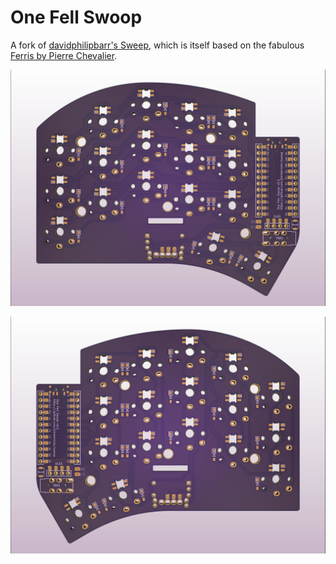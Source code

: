 # One Fell Swoop

A fork of [davidphilipbarr's Sweep](https://github.com/davidphilipbarr/Sweep), which is itself based on the fabulous [Ferris by Pierre Chevalier](https://github.com/pierrechevalier83/ferris).

![](./images/swoop-front.jpg)

![](./images/swoop-back.jpg)
